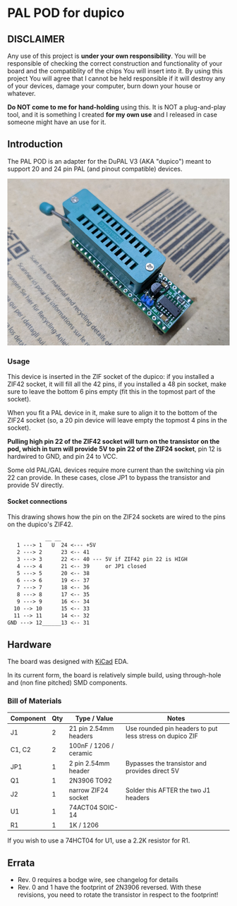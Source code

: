 # PAL POD for dupico

## DISCLAIMER

Any use of this project is **under your own responsibility**.
You will be responsible of checking the correct construction and functionality of your board and the compatiblity of the chips You will insert into it.
By using this project You will agree that I cannot be held responsible if it will destroy any of your devices, damage your computer, burn down your house or whatever.

**Do NOT come to me for hand-holding** using this. It is NOT a plug-and-play tool, and it is something I created **for my own use** and I released in case someone might have an use for it.

## Introduction

The PAL POD is an adapter for the DuPAL V3 (AKA "dupico") meant to support 20 and 24 pin PAL (and pinout compatible) devices.

![Rev. 0 PCB](pics/pal_pod.jpg)

### Usage

This device is inserted in the ZIF socket of the dupico: if you installed a ZIF42 socket, it will fill all the 42 pins, if you installed a 48 pin socket, make sure to leave the bottom 6 pins empty (fit this in the topmost part of the socket).

When you fit a PAL device in it, make sure to align it to the bottom of the ZIF24 socket (so, a 20 pin device will leave empty the topmost 4 pins in the socket). 

**Pulling high pin 22 of the ZIF42 socket will turn on the transistor on the pod, which in turn will provide 5V to pin 22 of the ZIF24 socket**, pin 12 is hardwired to GND, and pin 24 to VCC.

Some old PAL/GAL devices require more current than the switching via pin 22 can provide. In these cases, close JP1 to bypass the transistor and provide 5V directly.

#### Socket connections

This drawing shows how the pin on the ZIF24 sockets are wired to the pins on the dupico's ZIF42.

```
            __ __
   1 ---> 1   U  24 <--- +5V
   2 ---> 2      23 <-- 41
   3 ---> 3      22 <-- 40 --- 5V if ZIF42 pin 22 is HIGH
   4 ---> 4      21 <-- 39     or JP1 closed
   5 ---> 5      20 <-- 38
   6 ---> 6      19 <-- 37
   7 ---> 7      18 <-- 36
   8 ---> 8      17 <-- 35
   9 ---> 9      16 <-- 34
  10 --> 10      15 <-- 33
  11 --> 11      14 <-- 32
GND ---> 12______13 <-- 31

```

## Hardware

The board was designed with [KiCad](https://kicad.org/) EDA.

In its current form, the board is relatively simple build, using through-hole and (non fine pitched) SMD components.


### Bill of Materials

| Component         | Qty | Type / Value                   | Notes                                                    |
| ----------------- | --- | ------------------------------ | -------------------------------------------------------- |
| J1                |  2  | 21 pin 2.54mm headers          | Use rounded pin headers to put less stress on dupico ZIF |
| C1, C2            |  2  | 100nF / 1206 / ceramic         |                                                          |
| JP1               |  1  | 2 pin 2.54mm header            | Bypasses the transistor and provides direct 5V           |
| Q1                |  1  | 2N3906 TO92                    |                                                          |
| J2                |  1  | narrow ZIF24 socket            | Solder this AFTER the two J1 headers                     |
| U1                |  1  | 74ACT04 SOIC-14                |                                                          |
| R1                |  1  | 1K / 1206                      |                                                          |

If you wish to use a 74HCT04 for U1, use a 2.2K resistor for R1.

## Errata

- Rev. 0 requires a bodge wire, see changelog for details
- Rev. 0 and 1 have the footprint of 2N3906 reversed. With these revisions, you need to rotate the transistor in respect to the footprint!
